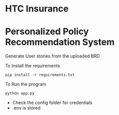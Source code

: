 # HTC Insurance 

# Personalized Policy Recommendation System 

Generate User stories from the uploaded BRD

To Install the requirements 

```
pip install -r requirements.txt
```

To Run the program 


```
python app.py
```

- Check the config folder for credentials
- .env is stored